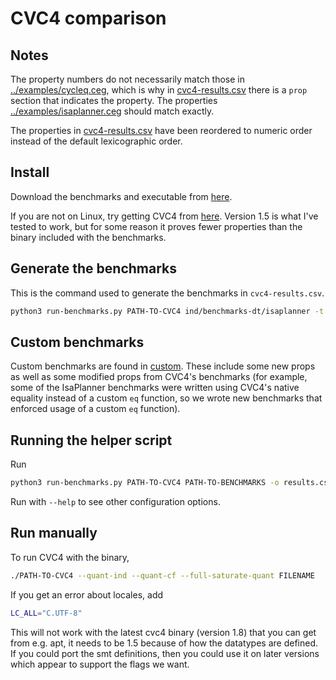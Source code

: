 # CVC4 comparison

## Notes

The property numbers do not necessarily match those in
[../examples/cycleq.ceg](../examples/cycleq.ceg), which is why in
[cvc4-results.csv](./cvc4-results.csv) there is a `prop` section that indicates
the property. The properties
[../examples/isaplanner.ceg](../examples/isaplanner.ceg) should match exactly.

The properties in [cvc4-results.csv](./cvc4-results.csv) have been reordered to
numeric order instead of the default lexicographic order.

## Install

Download the benchmarks and executable from
[here](https://lara.epfl.ch/~reynolds/VMCAI2015-ind/).

If you are not on Linux, try getting CVC4 from
[here](https://cvc4.github.io/downloads.html).  Version 1.5 is what I've tested to
work, but for some reason it proves fewer properties than the binary included with
the benchmarks.

## Generate the benchmarks

This is the command used to generate the benchmarks in `cvc4-results.csv`.

```bash
python3 run-benchmarks.py PATH-TO-CVC4 ind/benchmarks-dt/isaplanner -t 30000 -o cvc4-results.csv
```

## Custom benchmarks

Custom benchmarks are found in [custom](./custom). These include some new props
as well as some modified props from CVC4's benchmarks (for example, some of the
IsaPlanner benchmarks were written using CVC4's native equality instead of a
custom `eq` function, so we wrote new benchmarks that enforced usage of a custom
`eq` function).

## Running the helper script

Run
```bash
python3 run-benchmarks.py PATH-TO-CVC4 PATH-TO-BENCHMARKS -o results.csv
```

Run with `--help` to see other configuration options.

## Run manually

To run CVC4 with the binary,

```bash
./PATH-TO-CVC4 --quant-ind --quant-cf --full-saturate-quant FILENAME
```

If you get an error about locales, add
```bash
LC_ALL="C.UTF-8" 
```

This will not work with the latest cvc4 binary (version 1.8) that you can get
from e.g. apt, it needs to be 1.5 because of how the datatypes are defined. If
you could port the smt definitions, then you could use it on later versions
which appear to support the flags we want.
